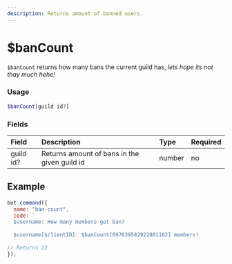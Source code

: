 ```yaml
---
description: Returns amount of banned users.
---
```


# $banCount

`$banCount` returns how many bans the current guild has, _lets hope its not thay much hehe!_

### Usage

```php
$banCount[guild id?]
```

### Fields

| Field | Description | Type | Required |
| :--- | :--- | :--- | :--- |
| guild id? | Returns amount of bans in the given guild id | number | no |

## Example

```javascript
bot.command({
  name: "ban-count",
  code: `
  $username: How many members got ban?
  
  $username[$clientID]: $banCount[697039582922801182] members!
  `
// Returns 13 
});
```

